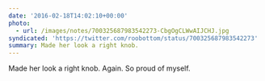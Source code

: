 ```yaml
---
date: '2016-02-18T14:02:10+00:00'
photo:
  - url: /images/notes/700325687983542273-CbgOgCLWwAIJCHJ.jpg
syndicated: 'https://twitter.com/roobottom/status/700325687983542273'
summary: Made her look a right knob.
---
```

Made her look a right knob. Again. So proud of myself. 
